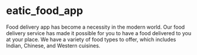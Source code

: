 # eatic_food_app
Food delivery app has become a necessity in the modern world. Our food delivery service has made it possible for you to have a food delivered to you at your place. We have a variety of food types to offer, which includes Indian, Chinese, and Western cuisines.

